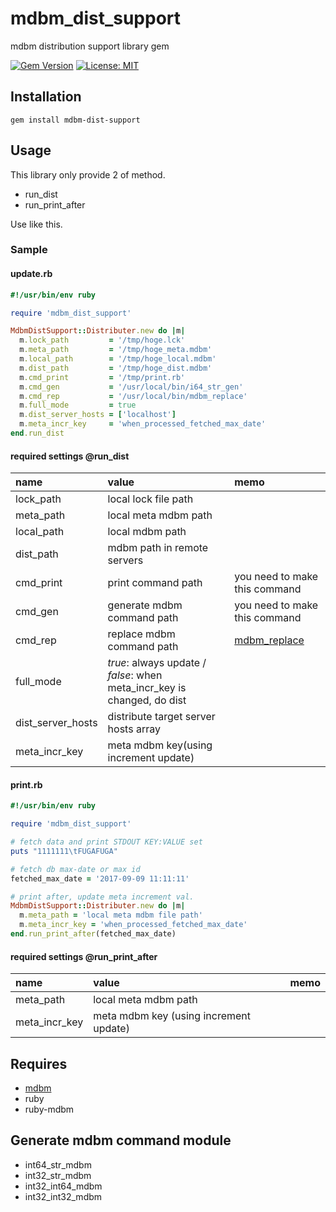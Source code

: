 # mdbm_dist_support
mdbm distribution support library gem

[![Gem Version](https://badge.fury.io/rb/mdbm_dist_support.svg)](https://badge.fury.io/rb/mdbm_dist_support)
[![License: MIT](https://img.shields.io/badge/License-MIT-yellow.svg)](https://opensource.org/licenses/MIT)

## Installation
`gem install mdbm-dist-support`

## Usage
This library only provide 2 of method.
* run_dist
* run_print_after  

Use like this.

### Sample
#### update.rb
```ruby
#!/usr/bin/env ruby

require 'mdbm_dist_support'

MdbmDistSupport::Distributer.new do |m|
  m.lock_path         = '/tmp/hoge.lck'
  m.meta_path         = '/tmp/hoge_meta.mdbm'
  m.local_path        = '/tmp/hoge_local.mdbm'
  m.dist_path         = '/tmp/hoge_dist.mdbm'
  m.cmd_print         = '/tmp/print.rb'
  m.cmd_gen           = '/usr/local/bin/i64_str_gen'
  m.cmd_rep           = '/usr/local/bin/mdbm_replace'
  m.full_mode         = true
  m.dist_server_hosts = ['localhost']
  m.meta_incr_key     = 'when_processed_fetched_max_date'
end.run_dist
```
#### required settings @run_dist
|name|value|memo|
|:-----------|:------------|:------------|
|lock_path|local lock file path||
|meta_path|local meta mdbm path||
|local_path|local mdbm path||
|dist_path|mdbm path in remote servers||
|cmd_print|print command path|you need to make this command|
|cmd_gen|generate mdbm command path|you need to make this command|
|cmd_rep|replace mdbm command path|[mdbm_replace](https://github.com/yahoo/mdbm/blob/master/gendoc/mdbm_replace.rst)|
|full_mode|_true_: always update / _false_: when meta_incr_key is changed, do dist||
|dist_server_hosts|distribute target server hosts array||
|meta_incr_key|meta mdbm key(using increment update)||

#### print.rb
```ruby
#!/usr/bin/env ruby

require 'mdbm_dist_support'

# fetch data and print STDOUT KEY:VALUE set
puts "1111111\tFUGAFUGA"

# fetch db max-date or max id
fetched_max_date = '2017-09-09 11:11:11'

# print after, update meta increment val.
MdbmDistSupport::Distributer.new do |m|
  m.meta_path = 'local meta mdbm file path'
  m.meta_incr_key = 'when_processed_fetched_max_date'
end.run_print_after(fetched_max_date)
```
#### required settings @run_print_after
|name|value|memo|
|:-----------|:------------|:------------|
|meta_path|local meta mdbm path||
|meta_incr_key|meta mdbm key (using increment update)||

## Requires
* [mdbm](https://github.com/yahoo/mdbm)
* ruby
* ruby-mdbm

## Generate mdbm command module
* int64_str_mdbm
* int32_str_mdbm
* int32_int64_mdbm
* int32_int32_mdbm
